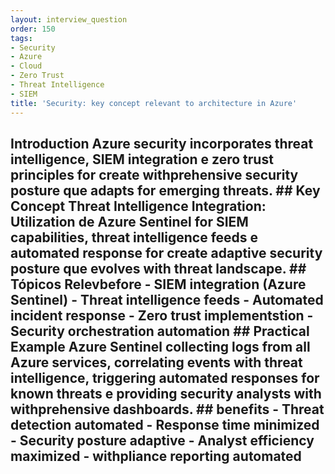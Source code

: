 ```yaml
---
layout: interview_question
order: 150
tags:
- Security
- Azure
- Cloud
- Zero Trust
- Threat Intelligence
- SIEM
title: 'Security: key concept relevant to architecture in Azure'
---
```


## Introduction Azure security incorporates threat intelligence, SIEM integration e zero trust principles for create withprehensive security posture que adapts for emerging threats. ## Key Concept **Threat Intelligence Integration**: Utilization de Azure Sentinel for SIEM capabilities, threat intelligence feeds e automated response for create adaptive security posture que evolves with threat landscape. ## Tópicos Relevbefore - SIEM integration (Azure Sentinel) - Threat intelligence feeds - Automated incident response - Zero trust implementstion - Security orchestration automation ## Practical Example Azure Sentinel collecting logs from all Azure services, correlating events with threat intelligence, triggering automated responses for known threats e providing security analysts with withprehensive dashboards. ## benefits - Threat detection automated - Response time minimized - Security posture adaptive - Analyst efficiency maximized - withpliance reporting automated